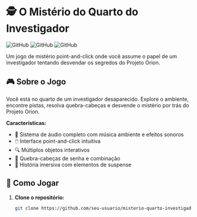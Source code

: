 # 🕵️ O Mistério do Quarto do Investigador

![GitHub](https://img.shields.io/badge/status-complete-brightgreen)
![GitHub](https://img.shields.io/badge/type-point--and--click-game-blue)
![GitHub](https://img.shields.io/badge/language-Portuguese-purple)

Um jogo de mistério point-and-click onde você assume o papel de um investigador tentando desvendar os segredos do Projeto Orion.

## 🎮 Sobre o Jogo

Você está no quarto de um investigador desaparecido. Explore o ambiente, encontre pistas, resolva quebra-cabeças e desvende o mistério por trás do Projeto Orion.

**Características:**
- 🎵 Sistema de áudio completo com música ambiente e efeitos sonoros
- 🖱️ Interface point-and-click intuitiva
- 🔍 Múltiplos objetos interativos
- 🧩 Quebra-cabeças de senha e combinação
- 📖 História imersiva com elementos de suspense

## 🚀 Como Jogar

1. **Clone o repositório:**
   ```bash
   git clone https://github.com/seu-usuario/misterio-quarto-investigador.git

